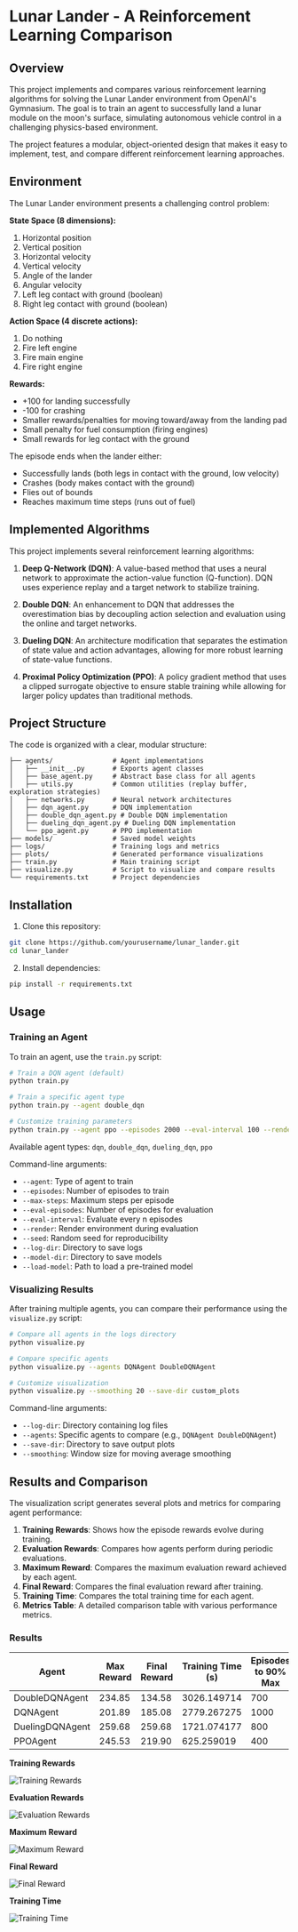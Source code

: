 # Lunar Lander - A Reinforcement Learning Comparison

## Overview

This project implements and compares various reinforcement learning algorithms for solving the Lunar Lander environment from OpenAI's Gymnasium. The goal is to train an agent to successfully land a lunar module on the moon's surface, simulating autonomous vehicle control in a challenging physics-based environment.

The project features a modular, object-oriented design that makes it easy to implement, test, and compare different reinforcement learning approaches.

## Environment

The Lunar Lander environment presents a challenging control problem:

**State Space (8 dimensions):**
1. Horizontal position
2. Vertical position
3. Horizontal velocity
4. Vertical velocity
5. Angle of the lander
6. Angular velocity
7. Left leg contact with ground (boolean)
8. Right leg contact with ground (boolean)

**Action Space (4 discrete actions):**
1. Do nothing
2. Fire left engine
3. Fire main engine
4. Fire right engine

**Rewards:**
- +100 for landing successfully
- -100 for crashing
- Smaller rewards/penalties for moving toward/away from the landing pad
- Small penalty for fuel consumption (firing engines)
- Small rewards for leg contact with the ground

The episode ends when the lander either:
- Successfully lands (both legs in contact with the ground, low velocity)
- Crashes (body makes contact with the ground)
- Flies out of bounds
- Reaches maximum time steps (runs out of fuel)

## Implemented Algorithms

This project implements several reinforcement learning algorithms:

1. **Deep Q-Network (DQN)**: A value-based method that uses a neural network to approximate the action-value function (Q-function). DQN uses experience replay and a target network to stabilize training.

2. **Double DQN**: An enhancement to DQN that addresses the overestimation bias by decoupling action selection and evaluation using the online and target networks.

3. **Dueling DQN**: An architecture modification that separates the estimation of state value and action advantages, allowing for more robust learning of state-value functions.

4. **Proximal Policy Optimization (PPO)**: A policy gradient method that uses a clipped surrogate objective to ensure stable training while allowing for larger policy updates than traditional methods.

## Project Structure

The code is organized with a clear, modular structure:

```
├── agents/               # Agent implementations
│   ├── __init__.py       # Exports agent classes
│   ├── base_agent.py     # Abstract base class for all agents
│   ├── utils.py          # Common utilities (replay buffer, exploration strategies)
│   ├── networks.py       # Neural network architectures
│   ├── dqn_agent.py      # DQN implementation
│   ├── double_dqn_agent.py # Double DQN implementation
│   ├── dueling_dqn_agent.py # Dueling DQN implementation
│   └── ppo_agent.py      # PPO implementation
├── models/               # Saved model weights
├── logs/                 # Training logs and metrics
├── plots/                # Generated performance visualizations
├── train.py              # Main training script
├── visualize.py          # Script to visualize and compare results
└── requirements.txt      # Project dependencies
```

## Installation

1. Clone this repository:
```bash
git clone https://github.com/yourusername/lunar_lander.git
cd lunar_lander
```

2. Install dependencies:
```bash
pip install -r requirements.txt
```

## Usage

### Training an Agent

To train an agent, use the `train.py` script:

```bash
# Train a DQN agent (default)
python train.py

# Train a specific agent type
python train.py --agent double_dqn

# Customize training parameters
python train.py --agent ppo --episodes 2000 --eval-interval 100 --render
```

Available agent types: `dqn`, `double_dqn`, `dueling_dqn`, `ppo`

Command-line arguments:
- `--agent`: Type of agent to train
- `--episodes`: Number of episodes to train
- `--max-steps`: Maximum steps per episode
- `--eval-episodes`: Number of episodes for evaluation
- `--eval-interval`: Evaluate every n episodes
- `--render`: Render environment during evaluation
- `--seed`: Random seed for reproducibility
- `--log-dir`: Directory to save logs
- `--model-dir`: Directory to save models
- `--load-model`: Path to load a pre-trained model

### Visualizing Results

After training multiple agents, you can compare their performance using the `visualize.py` script:

```bash
# Compare all agents in the logs directory
python visualize.py

# Compare specific agents
python visualize.py --agents DQNAgent DoubleDQNAgent

# Customize visualization
python visualize.py --smoothing 20 --save-dir custom_plots
```

Command-line arguments:
- `--log-dir`: Directory containing log files
- `--agents`: Specific agents to compare (e.g., `DQNAgent DoubleDQNAgent`)
- `--save-dir`: Directory to save output plots
- `--smoothing`: Window size for moving average smoothing

## Results and Comparison

The visualization script generates several plots and metrics for comparing agent performance:

1. **Training Rewards**: Shows how the episode rewards evolve during training.
2. **Evaluation Rewards**: Compares how agents perform during periodic evaluations.
3. **Maximum Reward**: Compares the maximum evaluation reward achieved by each agent.
4. **Final Reward**: Compares the final evaluation reward after training.
5. **Training Time**: Compares the total training time for each agent.
6. **Metrics Table**: A detailed comparison table with various performance metrics.

### Results


| Agent | Max Reward | Final Reward | Training Time (s) | Episodes to 90% Max | Early Stopped | Episodes Trained | Sample Efficiency |
|-------|------------|--------------|-------------------|---------------------|---------------|------------------|-------------------|
| DoubleDQNAgent | 234.85 | 134.58 | 3026.149714 | 700 | No | 1000 | 0.1346 |
| DQNAgent | 201.89 | 185.08 | 2779.267275 | 1000 | No | 1000 | 0.1851 |
| DuelingDQNAgent | 259.68 | 259.68 | 1721.074177 | 800 | Yes | 1000 | 0.2597 |
| PPOAgent | 245.53 | 219.90 | 625.259019 | 400 | No | 1000 | 0.2199 |

**Training Rewards**

![Training Rewards](plots/training_rewards_comparison.png)

**Evaluation Rewards**

![Evaluation Rewards](plots/evaluation_rewards_comparison.png)

**Maximum Reward**

![Maximum Reward](plots/max_reward_comparison.png)

**Final Reward**

![Final Reward](plots/final_reward_comparison.png)

**Training Time**

![Training Time](plots/training_time_comparison.png)


